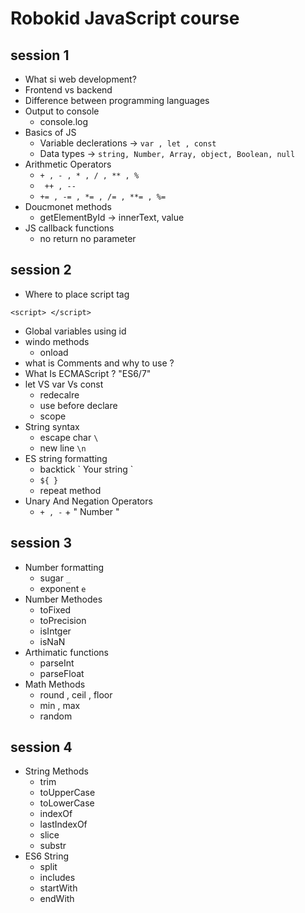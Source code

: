 # Robokid JavaScript course

## session 1

- What si web development?
- Frontend vs backend
- Difference between programming languages
- Output to console
  - console.log
- Basics of JS
  - Variable declerations -> `var , let , const`
  - Data types -> `string, Number, Array, object, Boolean, null`
- Arithmetic Operators
  - `+ , - , * , / , ** , %`
  - ` ++ , --`
  - `+= , -= , *= , /= , **= , %=`
- Doucmonet methods
  - getElementById -> innerText, value
- JS callback functions
  - no return no parameter

## session 2

- Where to place script tag

```
<script> </script>
```

- Global variables using id
- windo methods
  - onload
- what is Comments and why to use ?
- What Is ECMAScript ? "ES6/7"
- let VS var Vs const
  - redecalre
  - use before declare
  - scope
- String syntax
  - escape char `\`
  - new line `\n`
- ES string formatting
  - backtick \` Your string \`
  - `${ }`
  - repeat method
- Unary And Negation Operators
  - `+ , -` + " Number "

## session 3

- Number formatting
  - sugar `_`
  - exponent `e`
- Number Methodes
  - toFixed
  - toPrecision
  - isIntger
  - isNaN
- Arthimatic functions
  - parseInt
  - parseFloat
- Math Methods
  - round , ceil , floor
  - min , max
  - random

## session 4

- String Methods
  - trim
  - toUpperCase
  - toLowerCase
  - indexOf
  - lastIndexOf
  - slice
  - substr
- ES6 String
  - split
  - includes
  - startWith
  - endWith
